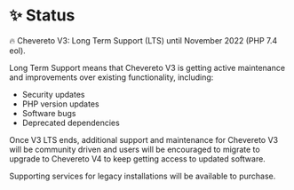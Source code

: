 # ✨ Status

🔥 Chevereto V3: Long Term Support (LTS) until November 2022 (PHP 7.4 eol).

Long Term Support means that Chevereto V3 is getting active maintenance and improvements over existing functionality, including:

* Security updates
* PHP version updates
* Software bugs
* Deprecated dependencies

Once V3 LTS ends, additional support and maintenance for Chevereto V3 will be community driven and users will be encouraged to migrate to upgrade to Chevereto V4 to keep getting access to updated software.

Supporting services for legacy installations will be available to purchase.
